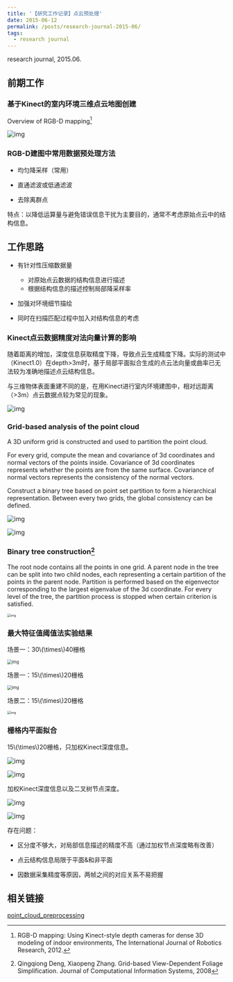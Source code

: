 ```yaml
---
title: '【研究工作记录】点云预处理'
date: 2015-06-12
permalink: /posts/research-journal-2015-06/
tags:
  - research journal
---
```


research journal, 2015.06.

## 前期工作

### 基于Kinect的室内环境三维点云地图创建

Overview of RGB-D mapping[^1]

![img](https://sunqinxuan.github.io/images/posts-research-journal-2015-06-img1.jpg)

[^1]: RGB-D mapping: Using Kinect-style depth cameras for dense 3D modeling of indoor environments, The International Journal of Robotics Research, 2012.

### RGB-D建图中常用数据预处理方法

- 均匀降采样（常用）

- 直通滤波或低通滤波

- 去除离群点

特点：以降低运算量与避免错误信息干扰为主要目的，通常不考虑原始点云中的结构信息。

## 工作思路

- 有针对性压缩数据量

  - 对原始点云数据的结构信息进行描述
  - 根据结构信息的描述控制局部降采样率

- 加强对环境细节描绘

- 同时在扫描匹配过程中加入对结构信息的考虑

### Kinect点云数据精度对法向量计算的影响

随着距离的增加，深度信息获取精度下降，导致点云生成精度下降。实际的测试中（Kinect1.0）在depth>3m时，基于局部平面拟合生成的点云法向量或曲率已无法较为准确地描述点云结构信息。

与三维物体表面重建不同的是，在用Kinect进行室内环境建图中，相对远距离（>3m）点云数据点较为常见的现象。

![img](https://sunqinxuan.github.io/images/posts-research-journal-2015-06-img2.png)

### Grid-based analysis of the point cloud

A 3D uniform grid is constructed and used to partition the point cloud.

For every grid, compute the mean and covariance of 3d coordinates and normal vectors of the points inside. Covariance of 3d coordinates represents whether the points are from the same surface. Covariance of normal vectors represents the consistency of the normal vectors.

Construct a binary tree based on point set partition to form a hierarchical representation. Between every two grids, the global consistency can be defined.

![img](https://sunqinxuan.github.io/images/posts-research-journal-2015-06-img3.png)

![img](https://sunqinxuan.github.io/images/posts-research-journal-2015-06-img4.png)

### Binary tree construction[^2]

The root node contains all the points in one grid. A parent node in the tree can be split into two child nodes, each representing a certain partition of the points in the parent node. Partition is performed based on the eigenvector corresponding to the largest eigenvalue of the 3d coordinate. For every level of the tree, the partition process is stopped when certain criterion is satisfied.

[^2]: Qingqiong Deng, Xiaopeng Zhang. Grid-based View-Dependent Foliage Simplification.  Journal of Computational Information Systems, 2008

<img src="https://sunqinxuan.github.io/images/posts-research-journal-2015-06-img5.png" alt="img" style="zoom:50%;" />

### 最大特征值阈值法实验结果

场景一：30\\(\times\\)40栅格

<img src="https://sunqinxuan.github.io/images/posts-research-journal-2015-06-img6.jpg" alt="img" style="zoom:67%;" />

场景一：15\\(\times\\)20栅格

<img src="https://sunqinxuan.github.io/images/posts-research-journal-2015-06-img7.jpg" alt="img" style="zoom:67%;" />

场景二：15\\(\times\\)20栅格

<img src="https://sunqinxuan.github.io/images/posts-research-journal-2015-06-img8.jpg" alt="img" style="zoom: 50%;" />

### 栅格内平面拟合

15\\(\times\\)20栅格，只加权Kinect深度信息。

![img](https://sunqinxuan.github.io/images/posts-research-journal-2015-06-img9.png)

![img](https://sunqinxuan.github.io/images/posts-research-journal-2015-06-img10.png)

加权Kinect深度信息以及二叉树节点深度。

![img](https://sunqinxuan.github.io/images/posts-research-journal-2015-06-img11.png)

![img](https://sunqinxuan.github.io/images/posts-research-journal-2015-06-img12.png)

存在问题：

- 区分度不够大，对局部信息描述的精度不高（通过加权节点深度略有改善）

- 点云结构信息局限于平面&和非平面

- 因数据采集精度等原因，两帧之间的对应关系不易把握

## 相关链接

[point_cloud_preprocessing](https://github.com/sunqinxuan/point_cloud_preprocessing)







